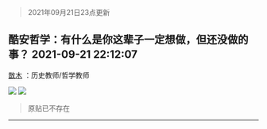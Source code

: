 > 2021年09月21日23点更新
<link rel="stylesheet" href="https://cdn.jsdelivr.net/gh/taotie6/sampleJSON@main/css/photo_show.css">
<meta name="referrer" content="no-referrer" />


 ## 酷安哲学：有什么是你这辈子一定想做，但还没做的事？ 2021-09-21 22:12:07

 [㪚木](https://www.coolapk.com/feed/30162448?shareKey=MjU5MzYwNDRiNjIxNjE0OWYzOTc~) ：历史教师/哲学教师 

<div class="album">
<img class="img-item" src="http://image.coolapk.com/feed/2019/0507/23/1081091_4641_7984@400x217.gif" />
<img class="img-item" src="http://image.coolapk.com/feed/2019/0707/23/1081091_a3c04350_1648_5826@400x225.gif" />
</div>

> 原贴已不存在 

 ------- 

